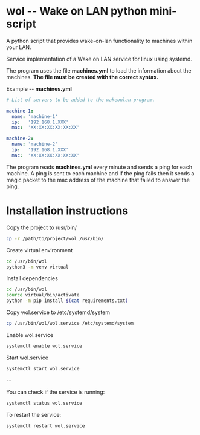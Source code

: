 # wol -- Wake on LAN python mini-script

A python script that provides wake-on-lan functionality to machines within your LAN.

Service implementation of a Wake on LAN service for linux using systemd.

The program uses the file **machines.yml** to load the information about the machines. **The file must be created with the correct syntax.**

Example -- **machines.yml**
```yml
# List of servers to be added to the wakeonlan program.

machine-1:
  name: 'machine-1'
  ip:   '192.168.1.XXX'
  mac:  'XX:XX:XX:XX:XX:XX'

machine-2:
  name: 'machine-2'
  ip:   '192.168.1.XXX'
  mac:  'XX:XX:XX:XX:XX:XX'
```

The program reads **machines.yml** every minute and sends a ping for each machine. A ping is sent to each machine and if the ping fails then it sends a magic packet to the mac address of the machine that failed to answer the ping.

# Installation instructions

Copy the project to /usr/bin/
```bash
cp -r /path/to/project/wol /usr/bin/
```

Create virtual environment
```bash
cd /usr/bin/wol
python3 -m venv virtual
```

Install dependencies
```bash
cd /usr/bin/wol
source virtual/bin/activate
python -m pip install $(cat requirements.txt)
```

Copy wol.service to /etc/systemd/system
```bash
cp /usr/bin/wol/wol.service /etc/systemd/system
```

Enable wol.service
```bash
systemctl enable wol.service
```

Start wol.service
```bash
systemctl start wol.service
```

--

You can check if the service is running:
```bash
systemctl status wol.service
```

To restart the service:
```bash
systemctl restart wol.service
```